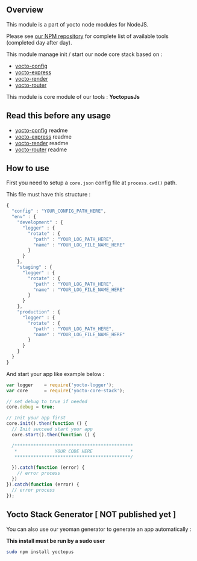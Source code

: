## Overview

This module is a part of yocto node modules for NodeJS.

Please see [our NPM repository](https://www.npmjs.com/~yocto) for complete list of available tools (completed day after day).

This module manage init / start our node core stack based on :

- [yocto-config](https://www.npmjs.com/package/yocto-config)
- [yocto-express](https://www.npmjs.com/package/yocto-express)
- [yocto-render](https://www.npmjs.com/package/yocto-render)
- [yocto-router](https://www.npmjs.com/package/yocto-router)

This module is core module of our tools : **YoctopusJs**

## Read this before any usage

- [yocto-config](https://www.npmjs.com/package/yocto-config) readme
- [yocto-express](https://www.npmjs.com/package/yocto-express) readme 
- [yocto-render](https://www.npmjs.com/package/yocto-render) readme 
- [yocto-router](https://www.npmjs.com/package/yocto-router) readme 

## How to use

First you need to setup a `core.json` config file at `process.cwd()` path.

This file must have this structure : 

```javascript
{
  "config" : "YOUR_CONFIG_PATH_HERE",
  "env" : {
    "development" : {
      "logger" : {
        "rotate" : {
          "path" : "YOUR_LOG_PATH_HERE",
          "name" : "YOUR_LOG_FILE_NAME_HERE"
        }
      }
    },
    "staging" : {
      "logger" : {
        "rotate" : {
          "path" : "YOUR_LOG_PATH_HERE",
          "name" : "YOUR_LOG_FILE_NAME_HERE"
        }
      }
    }, 
    "production" : {
      "logger" : {
        "rotate" : {
          "path" : "YOUR_LOG_PATH_HERE",
          "name" : "YOUR_LOG_FILE_NAME_HERE"
        }
      }
    }
  }
}
```

And start your app like example below : 

```javascript
var logger    = require('yocto-logger');
var core      = require('yocto-core-stack');

// set debug to true if needed
core.debug = true;

// Init your app first
core.init().then(function () {
  // Init succeed start your app
  core.start().then(function () {

  /********************************************
   *              YOUR CODE HERE              *
   *******************************************/

  }).catch(function (error) {
    // error process
  })
}).catch(function (error) {
  // error process
});
```

## Yocto Stack Generator [ NOT published yet ]

You can also use our yeoman generator to generate an app automatically : 

**This install must be run by a sudo user**

```bash
sudo npm install yoctopus
```

